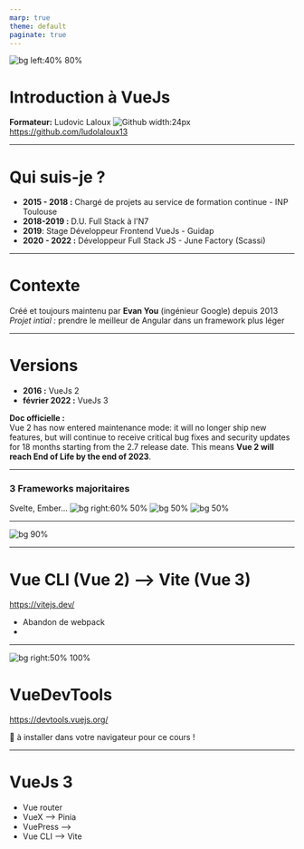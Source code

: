 ```yaml
---
marp: true
theme: default
paginate: true
---
```

![bg left:40% 80%](./img/vue_logo.svg)
# Introduction à VueJs 
__Formateur:__ Ludovic Laloux
![Github width:24px](./img/GitHub-Mark-32px.png) https://github.com/ludolaloux13


---

# Qui suis-je ?

* **2015 - 2018 :** Chargé de projets au service de formation continue - INP Toulouse 
* **2018-2019 :** D.U. Full Stack à l'N7
* **2019**: Stage Développeur Frontend VueJs - Guidap
* **2020 - 2022 :** Développeur Full Stack JS - June Factory (Scassi) 

--- 

# Contexte

Créé et toujours maintenu par **Evan You** (ingénieur Google) depuis 2013
_Projet intial :_ prendre le meilleur de Angular dans un framework plus léger

---

# Versions

- **2016 :** VueJs 2
- **février 2022 :** VueJs 3 

**Doc officielle :**  
 Vue 2 has now entered maintenance mode: it will no longer ship new features, but will continue to receive critical bug fixes and security updates for 18 months starting from the 2.7 release date. This means **Vue 2 will reach End of Life by the end of 2023**.

--- 

### 3 Frameworks majoritaires
Svelte, Ember...
![bg right:60% 50%](./img/react.jpeg)
![bg 50%](./img/vue_logo.svg)
![bg 50%](./img/angular.png)

--- 
![bg 90%](./img/vue_ecosystem.jpeg)

---

# Vue CLI (Vue 2) --> Vite (Vue 3)

https://vitejs.dev/

- Abandon de webpack
- 

---

![bg right:50% 100%](./img/vuedevtools.jpeg)
# VueDevTools 
https://devtools.vuejs.org/ 

:rotating_light: à installer dans votre navigateur pour ce cours !

---

# VueJs 3 

- Vue router
- VueX --> Pinia
- VuePress --> 
- Vue CLI --> Vite

